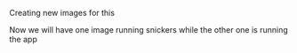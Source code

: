 Creating new images for this

Now we will have one image running snickers while the other one is running the app

